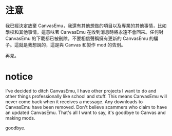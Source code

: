 # 注意

我已經決定放棄 CanvasEmu，我還有其他想做的項目以及專業的其他事情，比如學校和其他事情。這意味著 CanvasEmu 在收到消息時將永遠不會回來。任何對 CanvasEmu 的下載都已被刪除。不要相信聲稱擁有更新的 CanvasEmu 的騙子。這就是我想說的，這是與 Canvas 和製作 mod 的告別。

再見。

# notice
I've decided to ditch CanvasEmu, I have other projects I want to do and other things professionally like school and stuff. This means CanvasEmu will never come back when it receives a message. Any downloads to CanvasEmu have been removed. Don't believe scammers who claim to have an updated CanvasEmu. That's all I want to say, it's goodbye to Canvas and making mods.

goodbye.
